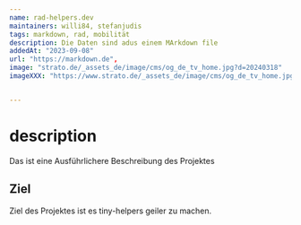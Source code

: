 ```yaml
---
name: rad-helpers.dev
maintainers: willi84, stefanjudis
tags: markdown, rad, mobilität
description: Die Daten sind adus einem MArkdown file
addedAt: "2023-09-08"
url: "https://markdown.de",
image: "strato.de/_assets_de/image/cms/og_de_tv_home.jpg?d=20240318"
imageXXX: "https://www.strato.de/_assets_de/image/cms/og_de_tv_home.jpg?d=20240318"


---
```

# description
Das ist eine Ausführlichere Beschreibung des Projektes

## Ziel
Ziel des Projektes ist es tiny-helpers geiler zu machen.